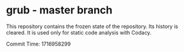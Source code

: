 # grub - master branch

This repository contains the frozen state of the repository.
Its history is cleared. It is used only for static code
analysis with Codacy.

Commit Time: 1716958299
